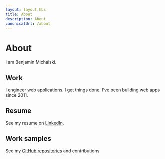 ```yaml
---
layout: layout.hbs
title: About
description: About
canonicalUrl: /about
---
```

# About
<i class="fa fa-fw fa-user mr-1"></i>I am Benjamin Michalski.
## Work
<i class="fa fa-fw fa-briefcase mr-1"></i>I engineer web applications. I get things done.
<i class="fa fa-fw fa-clock mr-1"></i>I've been building web apps since 2011<span id="years-counter-wrapper" style="display: none;"> (<span id="years-counter"></span> years, and counting)</span>.
## Resume
<i class="fab fa-fw fa-linkedin mr-1"></i>See my resume on [LinkedIn](https://www.linkedin.com/in/benmichalski).
## Work samples
<i class="fab fa-fw fa-github mr-1"></i>See my [GitHub repositories](https://github.com/bmichalski) and contributions.
<div id="contact-info-wrapper" style="display: none;"><h2>Contact me</h2><span><i class="fa fa-envelope mr-1"></i> By email: <a id="email"></a></span></div>

<script type="text/javascript">
  'use strict'
  
  var parts = [
   'b',
   'e',
   'n',
   'j',
   'a',
   'm',
   'i',
   'n',
   '.',
   'm',
   'i',
   'c',
   'h',
   'a',
   'l',
   's',
   'k',
   'i',
   '@',
   'g',
   'm',
   'a',
   'i',
   'l',
   '.',
   'c',
   'o',
   'm',
  ]
  
  var full = parts.join('')

  $('#document').ready(function () {
    $('#years-counter').html(((new Date).getFullYear() - 2011) + 1)
    
    $('#email').html(full)
    $('#email').attr('href', 'mailto:' + full)
    
    $('#years-counter-wrapper').show()
    $('#contact-info-wrapper').show()
  })
</script>

